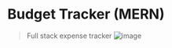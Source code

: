 # Budget Tracker (MERN)
> Full stack expense tracker
![image](https://github.com/Ritesh2211/Budget-Tracker/assets/137499407/146c89ca-93af-4b2d-ba6b-d345bf4def1b)

<!--## Usage

```
change config.env file in config folder
```

```
 npm install
 cd client npm install
 cd ..
 
 # Run front and backend
 npm run dev
 
 # Backend only
 npm run server
 
 # Frontend only
 npm run client
 
 # Build client
 cd client
 npm run build
 
 # Prod
 npm start
```
